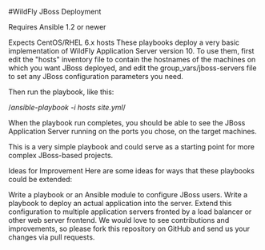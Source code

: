 #WildFly JBoss Deployment

Requires Ansible 1.2 or newer

Expects CentOS/RHEL 6.x hosts
These playbooks deploy a very basic implementation of WildFly Application Server version 10. To use them, first edit the "hosts" inventory file to contain the hostnames of the machines on which you want JBoss deployed, and edit the group_vars/jboss-servers file to set any JBoss configuration parameters you need.

Then run the playbook, like this:

/*ansible-playbook -i hosts site.yml*/

When the playbook run completes, you should be able to see the JBoss Application Server running on the ports you chose, on the target machines.

This is a very simple playbook and could serve as a starting point for more complex JBoss-based projects.

Ideas for Improvement
Here are some ideas for ways that these playbooks could be extended:

Write a playbook or an Ansible module to configure JBoss users.
Write a playbook to deploy an actual application into the server.
Extend this configuration to multiple application servers fronted by a load balancer or other web server frontend.
We would love to see contributions and improvements, so please fork this repository on GitHub and send us your changes via pull requests.
